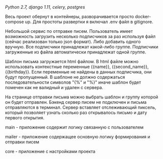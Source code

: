 _Python 2.7, django 1.11, celery, postgres_

Весь проект обернут в контейнеры, разворачивается просто docker-compose up. Для простоты развертки я включал .env файл в gitignore. 

Небольшой сервис по отправке писем. Пользователь имеет возможность загрузить несколько подписчиков за раз используя файл (сейчас реализован только json формат). Либо добавить одного вручную. Все подписчики принадлежат какой-либо группе. Подписчики загруженные из файла автоматически принадлежат одной группе. 

Шаблон письма загружается html файлом. В html файле можно использовать контекстные переменные {{name}}, {{second_name}}, {{birthday}}. Если переменные не найдены в данных подписчика, они будут пропущенный. В шаблоне не должно содержаться последовательности символов "{%" и "%}" иначе шаблон будет помечен как не валидный и удален с сервера. 

На странице отправки письма можно выбрать шаблон и группу которой он будет отправлен. Бэкенд сервер писем не подключен и письма отправляются в терминал. Сервер вставляет отслеживающий пиксель, который позволяет узнать сколько раз открывалось письмо и дату первого открытия.

main - приложение содержит логику связанную с пользователем

mailer - приложение содержащее основную логику формирования и отправки писем

core - приложение с настройками проекта